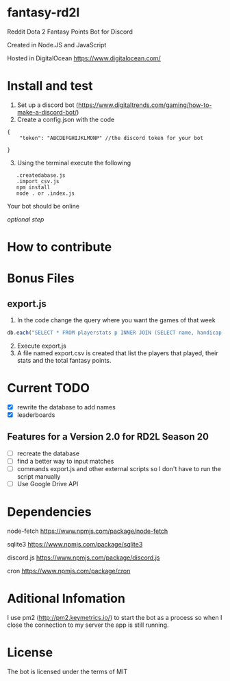 # fantasy-rd2l
Reddit Dota 2 Fantasy Points Bot for Discord 

Created in Node.JS and JavaScript

Hosted in DigitalOcean https://www.digitalocean.com/

# Install and test

1. Set up a discord bot (https://www.digitaltrends.com/gaming/how-to-make-a-discord-bot/)
2. Create a config.json with the code
```
{
    "token": "ABCDEFGHIJKLMONP" //the discord token for your bot 
    
}
```
3. Using the terminal execute the following 
```
   .createdabase.js
   .import_csv.js
   npm install 
   node . or .index.js
```
Your bot should be online

_optional step_


# How to contribute



# Bonus Files

## export.js
1) In the code change the query where you want the games of that week
``` javascript 
db.each("SELECT * FROM playerstats p INNER JOIN (SELECT name, handicap, pick_order, id FROM players) s ON p.playerid = s.id WHERE p.week = ?", function(err,row)
```
2) Execute export.js 
3) A file named export.csv is created that list the players that played, their stats and the total fantasy points. 

# Current TODO
- [X] rewrite the database to add names
- [X] leaderboards

## Features for a Version 2.0 for RD2L Season 20 
- [ ] recreate the database
- [ ] find a better way to input matches 
- [ ] commands export.js and other external scripts so I don't have to run the script manually
- [ ] Use Google Drive API 

# Dependencies 
node-fetch https://www.npmjs.com/package/node-fetch

sqlite3 https://www.npmjs.com/package/sqlite3

discord.js https://www.npmjs.com/package/discord.js

cron https://www.npmjs.com/package/cron


# Aditional Infomation
I use pm2 (http://pm2.keymetrics.io/) to start the bot as a process so when I close the connection to my server the app is still running. 


# License

The bot is licensed under the terms of MIT 





